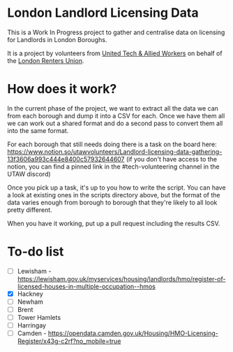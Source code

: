 # London Landlord Licensing Data

This is a Work In Progress project to gather and centralise data on licensing for Landlords in London Boroughs.

It is a project by volunteers from [United Tech & Allied Workers](https://utaw.tech) on behalf of the [London Renters Union](https://londonrentersunion.org/).

# How does it work?

In the current phase of the project, we want to extract all the data we can from each borough and dump it into a CSV for each. Once we have them all we can work out a shared format and do a second pass to convert them all into the same format.

For each borough that still needs doing there is a task on the board here: https://www.notion.so/utawvolunteers/Landlord-licensing-data-gathering-13f3606a993c444e8400c57932644607 (if you don't have access to the notion, you can find a pinned link in the #tech-volunteering channel in the UTAW discord)

Once you pick up a task, it's up to you how to write the script. You can have a look at existing ones in the scripts directory above, but the format of the data varies enough from borough to borough that they're likely to all look pretty different.

When you have it working, put up a pull request including the results CSV.

# To-do list

- [ ] Lewisham - https://lewisham.gov.uk/myservices/housing/landlords/hmo/register-of-licensed-houses-in-multiple-occupation--hmos
- [x] Hackney
- [ ] Newham
- [ ] Brent
- [ ] Tower Hamlets
- [ ] Harringay
- [ ] Camden - https://opendata.camden.gov.uk/Housing/HMO-Licensing-Register/x43g-c2rf?no_mobile=true
